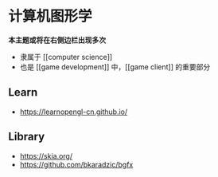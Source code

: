 # 计算机图形学

**本主题或将在右侧边栏出现多次**
- 隶属于 [[computer science]]
- 也是 [[game development]] 中，[[game client]] 的重要部分

## Learn
- https://learnopengl-cn.github.io/

## Library
- https://skia.org/
- https://github.com/bkaradzic/bgfx

